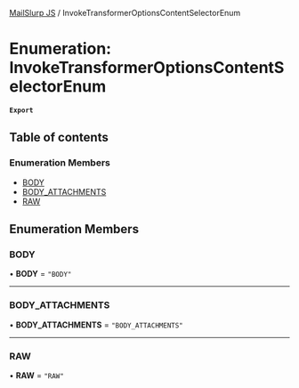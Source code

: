 [MailSlurp JS](../README.md) / InvokeTransformerOptionsContentSelectorEnum

# Enumeration: InvokeTransformerOptionsContentSelectorEnum

**`Export`**

## Table of contents

### Enumeration Members

- [BODY](InvokeTransformerOptionsContentSelectorEnum.md#body)
- [BODY\_ATTACHMENTS](InvokeTransformerOptionsContentSelectorEnum.md#body_attachments)
- [RAW](InvokeTransformerOptionsContentSelectorEnum.md#raw)

## Enumeration Members

### BODY

• **BODY** = ``"BODY"``

___

### BODY\_ATTACHMENTS

• **BODY\_ATTACHMENTS** = ``"BODY_ATTACHMENTS"``

___

### RAW

• **RAW** = ``"RAW"``
